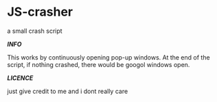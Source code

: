 # JS-crasher
a small crash script

***INFO***

This works by continuously opening pop-up windows. At the end of the script, if nothing crashed, there would be googol windows open.

***LICENCE***

just give credit to me and i dont really care
